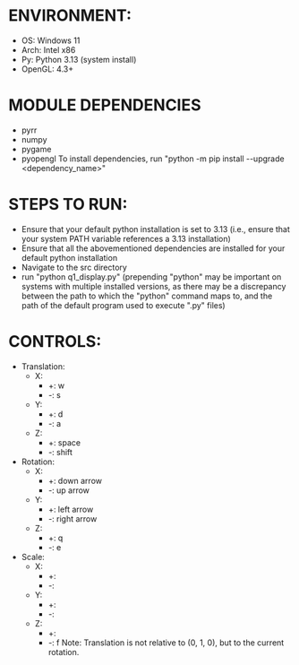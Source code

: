 # ENVIRONMENT:
- OS: Windows 11
- Arch: Intel x86
- Py: Python 3.13 (system install)
- OpenGL: 4.3+

# MODULE DEPENDENCIES
- pyrr
- numpy
- pygame
- pyopengl
To install dependencies, run "python -m pip install --upgrade <dependency_name>"

# STEPS TO RUN:
- Ensure that your default python installation is set to 3.13 (i.e., ensure that your system PATH variable references a 3.13 installation)
- Ensure that all the abovementioned dependencies are installed for your default python installation
- Navigate to the src directory
- run "python q1_display.py" (prepending "python" may be important on systems with multiple installed versions, as there may be a discrepancy between the path to which the "python" command maps to, and the path of the default program used to execute ".py" files)

# CONTROLS:
- Translation:
  - X: 
    - +: w
    - -: s
  - Y:
    - +: d
    - -: a
  - Z:
    - +: space
    - -: shift
- Rotation:
  - X:
    - +: down arrow
    - -: up arrow
  - Y:
    - +: left arrow
    - -: right arrow
  - Z:
    - +: q
    - -: e
- Scale:
  - X:
    - +: 
    - -: 
  - Y:
    - +:
    - -:
  - Z:
    - +:
    - -: f
Note: Translation is not relative to (0, 1, 0), but to the current rotation.